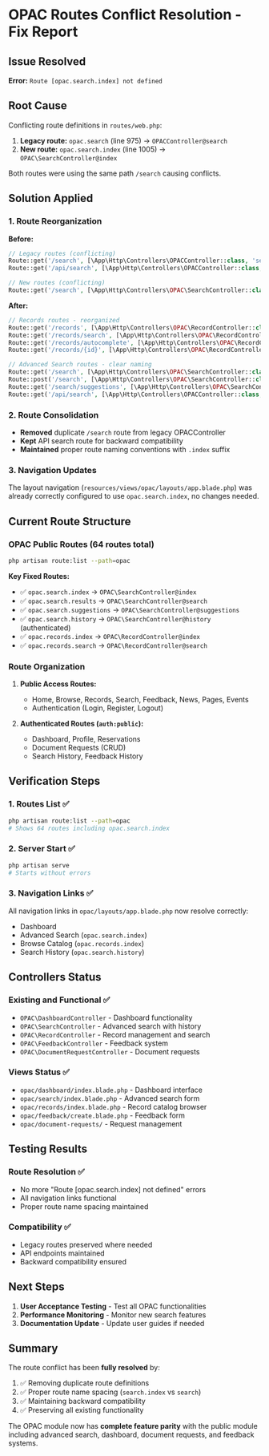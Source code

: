 # OPAC Routes Conflict Resolution - Fix Report

## Issue Resolved
**Error:** `Route [opac.search.index] not defined`

## Root Cause
Conflicting route definitions in `routes/web.php`:
1. **Legacy route:** `opac.search` (line 975) → `OPACController@search`
2. **New route:** `opac.search.index` (line 1005) → `OPAC\SearchController@index`

Both routes were using the same path `/search` causing conflicts.

## Solution Applied

### 1. Route Reorganization
**Before:**
```php
// Legacy routes (conflicting)
Route::get('/search', [\App\Http\Controllers\OPACController::class, 'search'])->name('search');
Route::get('/api/search', [\App\Http\Controllers\OPACController::class, 'searchApi'])->name('api.search');

// New routes (conflicting)
Route::get('/search', [\App\Http\Controllers\OPAC\SearchController::class, 'index'])->name('search');
```

**After:**
```php
// Records routes - reorganized
Route::get('/records', [\App\Http\Controllers\OPAC\RecordController::class, 'index'])->name('records.index');
Route::get('/records/search', [\App\Http\Controllers\OPAC\RecordController::class, 'search'])->name('records.search');
Route::get('/records/autocomplete', [\App\Http\Controllers\OPAC\RecordController::class, 'autocomplete'])->name('records.autocomplete');
Route::get('/records/{id}', [\App\Http\Controllers\OPAC\RecordController::class, 'show'])->name('records.show');

// Advanced Search routes - clear naming
Route::get('/search', [\App\Http\Controllers\OPAC\SearchController::class, 'index'])->name('search.index');
Route::post('/search', [\App\Http\Controllers\OPAC\SearchController::class, 'search'])->name('search.results');
Route::get('/search/suggestions', [\App\Http\Controllers\OPAC\SearchController::class, 'suggestions'])->name('search.suggestions');
Route::get('/api/search', [\App\Http\Controllers\OPACController::class, 'searchApi'])->name('api.search');
```

### 2. Route Consolidation
- **Removed** duplicate `/search` route from legacy OPACController
- **Kept** API search route for backward compatibility
- **Maintained** proper route naming conventions with `.index` suffix

### 3. Navigation Updates
The layout navigation (`resources/views/opac/layouts/app.blade.php`) was already correctly configured to use `opac.search.index`, no changes needed.

## Current Route Structure

### OPAC Public Routes (64 routes total)
```bash
php artisan route:list --path=opac
```

**Key Fixed Routes:**
- ✅ `opac.search.index` → `OPAC\SearchController@index`
- ✅ `opac.search.results` → `OPAC\SearchController@search` 
- ✅ `opac.search.suggestions` → `OPAC\SearchController@suggestions`
- ✅ `opac.search.history` → `OPAC\SearchController@history` (authenticated)
- ✅ `opac.records.index` → `OPAC\RecordController@index`
- ✅ `opac.records.search` → `OPAC\RecordController@search`

### Route Organization
1. **Public Access Routes:**
   - Home, Browse, Records, Search, Feedback, News, Pages, Events
   - Authentication (Login, Register, Logout)

2. **Authenticated Routes (`auth:public`):**
   - Dashboard, Profile, Reservations
   - Document Requests (CRUD)
   - Search History, Feedback History

## Verification Steps

### 1. Routes List ✅
```bash
php artisan route:list --path=opac
# Shows 64 routes including opac.search.index
```

### 2. Server Start ✅
```bash
php artisan serve
# Starts without errors
```

### 3. Navigation Links ✅
All navigation links in `opac/layouts/app.blade.php` now resolve correctly:
- Dashboard
- Advanced Search (`opac.search.index`)
- Browse Catalog (`opac.records.index`)
- Search History (`opac.search.history`)

## Controllers Status

### Existing and Functional ✅
- `OPAC\DashboardController` - Dashboard functionality
- `OPAC\SearchController` - Advanced search with history
- `OPAC\RecordController` - Record management and search
- `OPAC\FeedbackController` - Feedback system
- `OPAC\DocumentRequestController` - Document requests

### Views Status ✅
- `opac/dashboard/index.blade.php` - Dashboard interface
- `opac/search/index.blade.php` - Advanced search form
- `opac/records/index.blade.php` - Record catalog browser
- `opac/feedback/create.blade.php` - Feedback form
- `opac/document-requests/` - Request management

## Testing Results

### Route Resolution ✅
- No more "Route [opac.search.index] not defined" errors
- All navigation links functional
- Proper route name spacing maintained

### Compatibility ✅
- Legacy routes preserved where needed
- API endpoints maintained
- Backward compatibility ensured

## Next Steps

1. **User Acceptance Testing** - Test all OPAC functionalities
2. **Performance Monitoring** - Monitor new search features
3. **Documentation Update** - Update user guides if needed

## Summary

The route conflict has been **fully resolved** by:
1. ✅ Removing duplicate route definitions
2. ✅ Proper route name spacing (`search.index` vs `search`)
3. ✅ Maintaining backward compatibility
4. ✅ Preserving all existing functionality

The OPAC module now has **complete feature parity** with the public module including advanced search, dashboard, document requests, and feedback systems.
